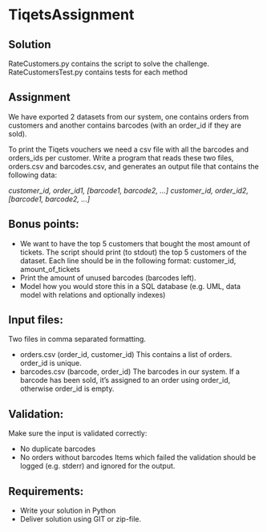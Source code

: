 # TiqetsAssignment

## Solution
RateCustomers.py contains the script to solve the challenge. 
RateCustomersTest.py contains tests for each method

## Assignment
We have exported 2 datasets from our system, one contains orders from customers and another contains barcodes (with an order_id if they are sold).

To print the Tiqets vouchers we need a csv file with all the barcodes and orders_ids per customer.
Write a program that reads these two files, orders.csv and barcodes.csv, and generates an output file that contains the following data:

*customer_id, order_id1, [barcode1, barcode2, ...] customer_id, order_id2, [barcode1, barcode2, ...]*

## Bonus points:
* We want to have the top 5 customers that bought the most amount of tickets.
The script should print (to stdout) the top 5 customers of the dataset. Each line should be in the following format:
customer_id, amount_of_tickets
* Print the amount of unused barcodes (barcodes left).
* Model how you would store this in a SQL database (e.g. UML, data model with
relations and optionally indexes)
## Input files:
Two files in comma separated formatting. 
* orders.csv (order_id, customer_id) This contains a list of orders. order_id is unique.
* barcodes.csv (barcode, order_id) The barcodes in our system. If a barcode has been sold, it’s assigned to an order using order_id, otherwise order_id is empty.
## Validation:
Make sure the input is validated correctly:
* No duplicate barcodes
* No orders without barcodes
Items which failed the validation should be logged (e.g. stderr) and ignored for the output.
## Requirements:
* Write your solution in Python
* Deliver solution using GIT or zip-file.
